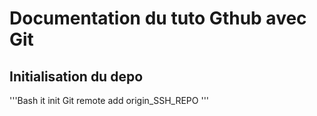 # Documentation du tuto Gthub avec Git

## Initialisation du depo

'''Bash
it init
Git remote add origin_SSH_REPO
'''
